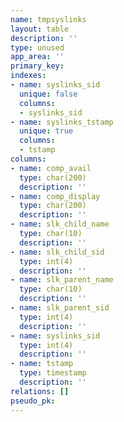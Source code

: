 ```yaml
---
name: tmpsyslinks
layout: table
description: ''
type: unused
app_area: ''
primary_key: 
indexes:
- name: syslinks_sid
  unique: false
  columns:
  - syslinks_sid
- name: syslinks_tstamp
  unique: true
  columns:
  - tstamp
columns:
- name: comp_avail
  type: char(200)
  description: ''
- name: comp_display
  type: char(200)
  description: ''
- name: slk_child_name
  type: char(10)
  description: ''
- name: slk_child_sid
  type: int(4)
  description: ''
- name: slk_parent_name
  type: char(10)
  description: ''
- name: slk_parent_sid
  type: int(4)
  description: ''
- name: syslinks_sid
  type: int(4)
  description: ''
- name: tstamp
  type: timestamp
  description: ''
relations: []
pseudo_pk: 
---
```


